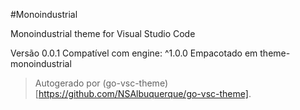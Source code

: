 #Monoindustrial

Monoindustrial theme for Visual Studio Code

Versão 0.0.1
Compatível com engine: ^1.0.0
Empacotado em theme-monoindustrial

> Autogerado por (go-vsc-theme)[https://github.com/NSAlbuquerque/go-vsc-theme].